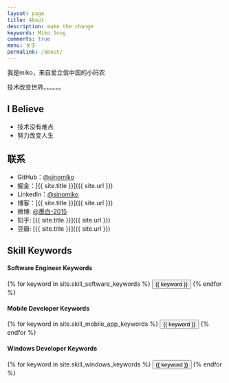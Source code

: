```yaml
---
layout: page
title: About
description: make the change
keywords: Miko Song
comments: true
menu: 关于
permalink: /about/
---
```


我是miko，来自爱立信中国的小码农

技术改变世界。。。。。。

## I Believe

* 技术没有难点
* 努力改变人生

## 联系

* GitHub：[@sinomiko](https://github.com/sinomiko)
* 掘金：[{{ site.title }}]({{ site.url }})
* LinkedIn：[@sinomiko](https://www.linkedin.com/in/sinomiko)
* 博客：[{{ site.title }}]({{ site.url }})
* 微博: [@墨白-2015](//https://weibo.com/1772029834)
* 知乎: [{{ site.title }}]({{ site.url }})
* 豆瓣: [{{ site.title }}]({{ site.url }})

## Skill Keywords

#### Software Engineer Keywords
<div class="btn-inline">
    {% for keyword in site.skill_software_keywords %}
    <button class="btn btn-outline" type="button">{{ keyword }}</button>
    {% endfor %}
</div>

#### Mobile Developer Keywords
<div class="btn-inline">
    {% for keyword in site.skill_mobile_app_keywords %}
    <button class="btn btn-outline" type="button">{{ keyword }}</button>
    {% endfor %}
</div>

#### Windows Developer Keywords
<div class="btn-inline">
    {% for keyword in site.skill_windows_keywords %}
    <button class="btn btn-outline" type="button">{{ keyword }}</button>
    {% endfor %}
</div>
